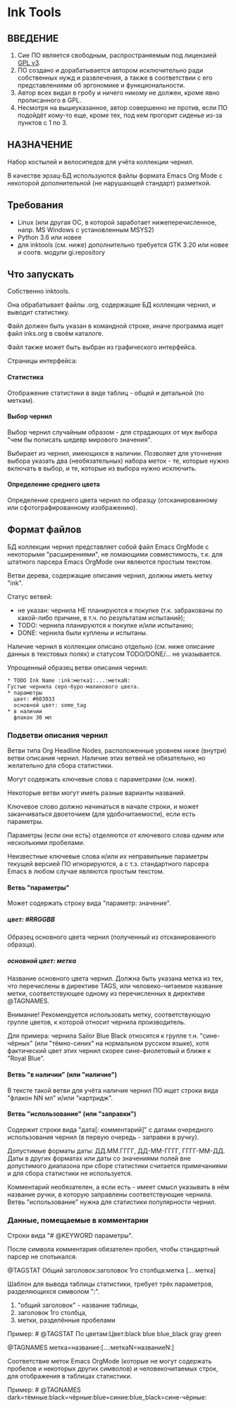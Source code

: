 # Ink Tools

## ВВЕДЕНИЕ

1. Сие ПО является свободным, распространяемым под лицензией [GPL v3](https://www.gnu.org/licenses/gpl.html).
2. ПО создано и дорабатывается автором исключительно ради собственных
   нужд и развлечения, а также в соответствии с его представлениями об эргономике
   и функциональности.
3. Автор всех видал в гробу и ничего никому не должен, кроме явно
   прописанного в GPL.
4. Несмотря на вышеуказанное, автор совершенно не против, если ПО
   подойдёт кому-то еще, кроме тех, под кем прогорит сиденье из-за пунктов
   с 1 по 3.

## НАЗНАЧЕНИЕ

Набор костылей и велосипедов для учёта коллекции чернил.

В качестве эрзац-БД используются файлы формата Emacs Org Mode с
некоторой дополнительной (не нарушающей стандарт) разметкой.

## Требования ##

- Linux (или другая ОС, в которой заработает нижеперечисленное, напр.
  MS Windows с установленным MSYS2)
- Python 3.6 или новее
- для inktools (см. ниже) дополнительно требуется GTK 3.20 или новее и соотв. модули gi.repository

## Что запускать ##

Собственно inktools.

Она обрабатывает файлы .org, содержащие БД коллекции чернил,
и выводит статистику.

Файл должен быть указан в командной строке, иначе программа ищет файл
inks.org в своём каталоге.

Файл также может быть выбран из графического интерфейса.

Страницы интерфейса:

#### Статистика ####

Отображение статистики в виде таблиц - общей и детальной (по меткам).

#### Выбор чернил ####

Выбор чернил случайным образом - для страдающих от мук выбора "чем бы
пописать шедевр мирового значения".

Выбирает из чернил, имеющихся в наличии. Позволяет для уточнения выбора
указать два (необязательных) набора меток - те, которые нужно включать
в выбор, и те, которые из выбора нужно исключить.

#### Определение среднего цвета ####

Определение среднего цвета чернил по образцу (отсканированному или
сфотографированному изображению).

## Формат файлов ##

БД коллекции чернил представляет собой файл Emacs OrgMode с некоторыми
"расширениями", не ломающими совместимость, т.к. для штатного парсера
Emacs OrgMode они являются простым текстом.

Ветви дерева, содержащие описания чернил, должны иметь метку "ink".

Статус ветвей:

  * не указан: чернила НЕ планируются к покупке (т.к. забракованы по
    какой-либо причине, в т.ч. по результатам испытаний);
  * TODO: чернила планируются к покупке и/или испытанию;
  * DONE: чернила были куплены и испытаны.

Наличие чернил в коллекции описано отдельно (см. ниже описание данных
в текстовых полях) и статусом TODO/DONE/... не указывается.

Упрощенный образец ветви описания чернил:

    * TODO Ink Name :ink:метка1:...:меткаN:
    Густые чернила серо-буро-малинового цвета.
    * параметры
      цвет: #603033
      основной цвет: some_tag
    * в наличии
      флакон 30 мл

### Подветви описания чернил ###

Ветви типа Org Headline Nodes, расположенные уровнем ниже (внутри) ветви
описания чернил. Наличие этих ветвей не обязательно, но желательно
для сбора статистики.

Могут содержать ключевые слова с параметрами (см. ниже).

Некоторые ветви могут иметь разные варианты названий.

Ключевое слово должно начинаться в начале строки, и может заканчиваться
двоеточием (для удобочитаемости), если есть параметры.

Параметры (если они есть) отделяются
от ключевого слова одним или несколькими пробелами.

Неизвестные ключевые слова и/или их неправильные параметры текущей версией
ПО игнорируются, а с т.з. стандартного парсера Emacs в любом случае
являются простым текстом.

#### Ветвь "параметры" ####

Может содержать строку вида "параметр: значение".

##### цвет: #RRGGBB #####

Образец основного цвета чернил (полученный из отсканированного образца).

##### основной цвет: метка #####

Название основного цвета чернил. Должна быть указана метка из тех, что
перечислены в директиве TAGS, или человеко-читаемое название метки,
соответствующее одному из перечисленных в директиве @TAGNAMES.

Внимание! Рекомендуется использовать метку, соответствующую группе
цветов, к которой относит чернила производитель.

Для примера: чернила Sailor Blue Black относятся к группе т.н. "сине-чёрных"
(или "тёмно-синих" на нормальном русском языке), хотя фактический цвет
этих чернил скорее сине-фиолетовый и ближе к "Royal Blue".

#### Ветвь "в наличии" (или "наличие") ####

В тексте такой ветви для учёта наличия чернил ПО ищет строки вида
"флакон NN мл" и/или "картридж".

#### Ветвь "использование" (или "заправки") ####

Содержит строки вида "дата[: комментарий]" с датами очередного
использования чернил (в первую очередь - заправки в ручку).

Допустимые форматы даты: ДД.ММ.ГГГГ, ДД-ММ-ГГГГ, ГГГГ-ММ-ДД.
Даты в других форматах или даты со значениями полей вне допустимого
диапазона при сборе статистики считается примечаниями и для сбора
статистики не используется.

Комментарий необязателен, а если есть - имеет смысл указывать в нём
название ручки, в которую заправлены соответствующие чернила.
Ветвь "использование" нужна для статистики популярности чернил.

### Данные, помещаемые в комментарии ###

Строки вида "# @KEYWORD параметры".

После символа комментария обязателен пробел, чтобы стандартный парсер
не спотыкался.

@TAGSTAT Общий заголовок:заголовок 1го столбца:метка [... метка]

Шаблон для вывода таблицы статистики, требует трёх параметров, разделяющихся
символом ":".

  1. "общий заголовок" - название таблицы,
  2. заголовок 1го столбца,
  3. метки, разделённые пробелами

Пример: # @TAGSTAT По цветам:Цвет:black blue blue_black gray green

@TAGNAMES метка=название:[...:меткаN=названиеN:]

Соответствие меток Emacs OrgMode (которые не могут содержать пробелов
и некоторых других символов) и человекочитаемых строк, для отображения
в таблицах статистики.

Пример: # @TAGNAMES dark=тёмные:black=чёрные:blue=синие:blue_black=сине-чёрные:
